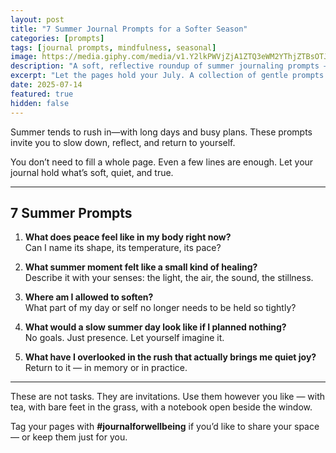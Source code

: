 ```yaml
---
layout: post
title: "7 Summer Journal Prompts for a Softer Season"
categories: [prompts]
tags: [journal prompts, mindfulness, seasonal]
image: https://media.giphy.com/media/v1.Y2lkPWVjZjA1ZTQ3eWM2YThjZTBsOTJ3a29tYzRzMjJiemN2YWZxNjZudzZ3YWx5MjJ3aiZlcD12MV9naWZzX3NlYXJjaCZjdD1n/3o7buiEVyi9GAXgzw4/giphy.gif
description: "A soft, reflective roundup of summer journaling prompts — designed to slow you down and invite gentle self-connection."
excerpt: "Let the pages hold your July. A collection of gentle prompts for reflection."
date: 2025-07-14
featured: true
hidden: false
---
```


Summer tends to rush in—with long days and busy plans. These prompts invite you to slow down, reflect, and return to yourself.

You don’t need to fill a whole page. Even a few lines are enough. Let your journal hold what’s soft, quiet, and true.

---

## 7 Summer Prompts

1. **What does peace feel like in my body right now?**  
   Can I name its shape, its temperature, its pace?

2. **What summer moment felt like a small kind of healing?**  
   Describe it with your senses: the light, the air, the sound, the stillness.

3. **Where am I allowed to soften?**  
   What part of my day or self no longer needs to be held so tightly?

4. **What would a slow summer day look like if I planned nothing?**  
   No goals. Just presence. Let yourself imagine it.

5. **What have I overlooked in the rush that actually brings me quiet joy?**  
   Return to it — in memory or in practice.

---

These are not tasks. They are invitations. Use them however you like — with tea, with bare feet in the grass, with a notebook open beside the window.

Tag your pages with **#journalforwellbeing** if you’d like to share your space — or keep them just for you.
